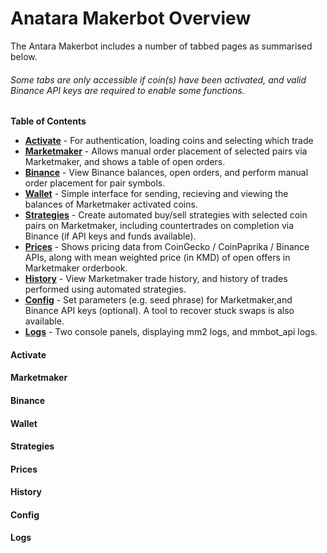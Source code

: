 Anatara Makerbot Overview
=========================

The Antara Makerbot includes a number of tabbed pages as summarised below.

###### _Some tabs are only accessible if coin(s) have been activated, and valid Binance API keys are required to enable some functions._

**Table of Contents**

* **[Activate](https://github.com/smk762/mmbot_qt/docs/README.md#activate)** - For authentication, loading coins and selecting which trade
* **[Marketmaker](marketmaker)** - Allows manual order placement of selected pairs via Marketmaker, and shows a table of open orders.
* **[Binance](binance)** - View Binance balances, open orders, and perform manual order placement for pair symbols.
* **[Wallet](wallet)** - Simple interface for sending, recieving and viewing the balances of Marketmaker activated coins.
* **[Strategies](strategies)** - Create automated buy/sell strategies with selected coin pairs on Marketmaker, including countertrades on completion via Binance (if API keys and funds available).
* **[Prices](prices)** - Shows pricing data from CoinGecko / CoinPaprika / Binance APIs, along with mean weighted price (in KMD) of open offers in Marketmaker orderbook.
* **[History](history)** - View Marketmaker trade history, and history of trades performed using automated strategies.
* **[Config](config)** - Set parameters (e.g. seed phrase) for Marketmaker,and Binance API keys (optional). A tool to recover stuck swaps is also available.
* **[Logs](logs)** - Two console panels, displaying mm2 logs, and mmbot_api logs.
 
 #### Activate
 #### Marketmaker
 #### Binance
 #### Wallet
 #### Strategies
 #### Prices
 #### History
 #### Config
 #### Logs
 
 
